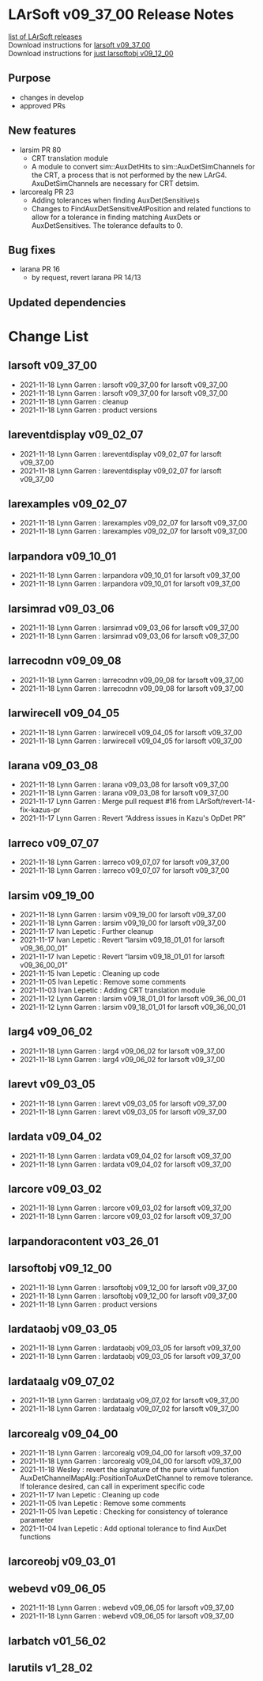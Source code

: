 # LArSoft v09_37_00 Release Notes



[list of LArSoft releases](LArSoft_release_list)  
Download instructions for [larsoft v09_37_00](http://scisoft.fnal.gov/scisoft/bundles/larsoft/v09_37_00/larsoft-v09_37_00.html)  
Download instructions for [just larsoftobj v09_12_00](http://scisoft.fnal.gov/scisoft/bundles/larsoftobj/v09_12_00/larsoftobj-v09_12_00.html)

## Purpose

-   changes in develop
-   approved PRs

## New features

-   larsim PR 80
    -   CRT translation module
    -   A module to convert sim::AuxDetHits to sim::AuxDetSimChannels for the CRT, a process that is not performed by the new LArG4. AxuDetSimChannels are necessary for CRT detsim.
-   larcorealg PR 23
    -   Adding tolerances when finding AuxDet(Sensitive)s
    -   Changes to FindAuxDetSensitiveAtPosition and related functions to allow for a tolerance in finding matching AuxDets or AuxDetSensitives. The tolerance defaults to 0.

## Bug fixes

-   larana PR 16
    -   by request, revert larana PR 14/13

## Updated dependencies

# Change List

## larsoft v09_37_00

-   2021-11-18 Lynn Garren : larsoft v09_37_00 for larsoft v09_37_00
-   2021-11-18 Lynn Garren : larsoft v09_37_00 for larsoft v09_37_00
-   2021-11-18 Lynn Garren : cleanup
-   2021-11-18 Lynn Garren : product versions

## lareventdisplay v09_02_07

-   2021-11-18 Lynn Garren : lareventdisplay v09_02_07 for larsoft v09_37_00
-   2021-11-18 Lynn Garren : lareventdisplay v09_02_07 for larsoft v09_37_00

## larexamples v09_02_07

-   2021-11-18 Lynn Garren : larexamples v09_02_07 for larsoft v09_37_00
-   2021-11-18 Lynn Garren : larexamples v09_02_07 for larsoft v09_37_00

## larpandora v09_10_01

-   2021-11-18 Lynn Garren : larpandora v09_10_01 for larsoft v09_37_00
-   2021-11-18 Lynn Garren : larpandora v09_10_01 for larsoft v09_37_00

## larsimrad v09_03_06

-   2021-11-18 Lynn Garren : larsimrad v09_03_06 for larsoft v09_37_00
-   2021-11-18 Lynn Garren : larsimrad v09_03_06 for larsoft v09_37_00

## larrecodnn v09_09_08

-   2021-11-18 Lynn Garren : larrecodnn v09_09_08 for larsoft v09_37_00
-   2021-11-18 Lynn Garren : larrecodnn v09_09_08 for larsoft v09_37_00

## larwirecell v09_04_05

-   2021-11-18 Lynn Garren : larwirecell v09_04_05 for larsoft v09_37_00
-   2021-11-18 Lynn Garren : larwirecell v09_04_05 for larsoft v09_37_00

## larana v09_03_08

-   2021-11-18 Lynn Garren : larana v09_03_08 for larsoft v09_37_00
-   2021-11-18 Lynn Garren : larana v09_03_08 for larsoft v09_37_00
-   2021-11-17 Lynn Garren : Merge pull request \#16 from LArSoft/revert-14-fix-kazus-pr
-   2021-11-17 Lynn Garren : Revert “Address issues in Kazu's OpDet PR”

## larreco v09_07_07

-   2021-11-18 Lynn Garren : larreco v09_07_07 for larsoft v09_37_00
-   2021-11-18 Lynn Garren : larreco v09_07_07 for larsoft v09_37_00

## larsim v09_19_00

-   2021-11-18 Lynn Garren : larsim v09_19_00 for larsoft v09_37_00
-   2021-11-18 Lynn Garren : larsim v09_19_00 for larsoft v09_37_00
-   2021-11-17 Ivan Lepetic : Further cleanup
-   2021-11-17 Ivan Lepetic : Revert “larsim v09_18_01_01 for larsoft v09_36_00_01”
-   2021-11-17 Ivan Lepetic : Revert “larsim v09_18_01_01 for larsoft v09_36_00_01”
-   2021-11-15 Ivan Lepetic : Cleaning up code
-   2021-11-05 Ivan Lepetic : Remove some comments
-   2021-11-03 Ivan Lepetic : Adding CRT translation module
-   2021-11-12 Lynn Garren : larsim v09_18_01_01 for larsoft v09_36_00_01
-   2021-11-12 Lynn Garren : larsim v09_18_01_01 for larsoft v09_36_00_01

## larg4 v09_06_02

-   2021-11-18 Lynn Garren : larg4 v09_06_02 for larsoft v09_37_00
-   2021-11-18 Lynn Garren : larg4 v09_06_02 for larsoft v09_37_00

## larevt v09_03_05

-   2021-11-18 Lynn Garren : larevt v09_03_05 for larsoft v09_37_00
-   2021-11-18 Lynn Garren : larevt v09_03_05 for larsoft v09_37_00

## lardata v09_04_02

-   2021-11-18 Lynn Garren : lardata v09_04_02 for larsoft v09_37_00
-   2021-11-18 Lynn Garren : lardata v09_04_02 for larsoft v09_37_00

## larcore v09_03_02

-   2021-11-18 Lynn Garren : larcore v09_03_02 for larsoft v09_37_00
-   2021-11-18 Lynn Garren : larcore v09_03_02 for larsoft v09_37_00

## larpandoracontent v03_26_01

## larsoftobj v09_12_00

-   2021-11-18 Lynn Garren : larsoftobj v09_12_00 for larsoft v09_37_00
-   2021-11-18 Lynn Garren : larsoftobj v09_12_00 for larsoft v09_37_00
-   2021-11-18 Lynn Garren : product versions

## lardataobj v09_03_05

-   2021-11-18 Lynn Garren : lardataobj v09_03_05 for larsoft v09_37_00
-   2021-11-18 Lynn Garren : lardataobj v09_03_05 for larsoft v09_37_00

## lardataalg v09_07_02

-   2021-11-18 Lynn Garren : lardataalg v09_07_02 for larsoft v09_37_00
-   2021-11-18 Lynn Garren : lardataalg v09_07_02 for larsoft v09_37_00

## larcorealg v09_04_00

-   2021-11-18 Lynn Garren : larcorealg v09_04_00 for larsoft v09_37_00
-   2021-11-18 Lynn Garren : larcorealg v09_04_00 for larsoft v09_37_00
-   2021-11-18 Wesley : revert the signature of the pure virtual function AuxDetChannelMapAlg::PositionToAuxDetChannel to remove tolerance. If tolerance desired, can call in experiment specific code
-   2021-11-17 Ivan Lepetic : Cleaning up code
-   2021-11-05 Ivan Lepetic : Remove some comments
-   2021-11-05 Ivan Lepetic : Checking for consistency of tolerance parameter
-   2021-11-04 Ivan Lepetic : Add optional tolerance to find AuxDet functions

## larcoreobj v09_03_01

## webevd v09_06_05

-   2021-11-18 Lynn Garren : webevd v09_06_05 for larsoft v09_37_00
-   2021-11-18 Lynn Garren : webevd v09_06_05 for larsoft v09_37_00

## larbatch v01_56_02

## larutils v1_28_02
